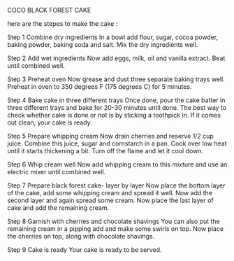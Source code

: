 COCO BLACK FOREST CAKE 

here are the stepes to make the cake :

Step 1 Combine dry ingredients
In a bowl add flour, sugar, cocoa powder, baking powder, baking soda and salt. Mix the dry ingredients well.

Step 2 Add wet ingredients
Now add eggs, milk, oil and vanilla extract. Beat until combined well.

Step 3 Preheat oven
Now grease and dust three separate baking trays well. Preheat in oven to 350 degrees F (175 degrees C) for 5 minutes.

Step 4 Bake cake in three different trays
Once done, pour the cake batter in three different trays and bake for 20-30 minutes until done. The best way to check whether cake is done or not is by sticking a toothpick in. If it comes out clean, your cake is ready.

Step 5 Prepare whipping cream
Now drain cherries and reserve 1/2 cup juice. Combine this juice, sugar and cornstarch in a pan. Cook over low heat until it starts thickening a bit. Turn off the flame and let it cool down.

Step 6 Whip cream well
Now add whipping cream to this mixture and use an electric mixer until combined well.

Step 7 Prepare black forest cake- layer by layer
Now place the bottom layer of the cake, add some whipping cream and spread it well. Now add the second layer and again spread some cream. Now place the last layer of cake and add the remaining cream.

Step 8 Garnish with cherries and chocolate shavings
You can also put the remaining cream in a pipping add and make some swirls on top. Now place the cherries on top, along with chocolate shavings.

Step 9 Cake is ready
Your cake is ready to be served.





